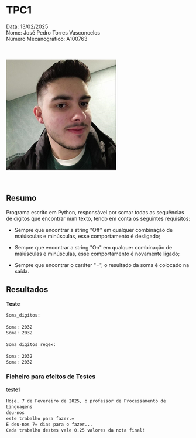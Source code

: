 # TPC1

Data: 13/02/2025 <br>
Nome: José Pedro Torres Vasconcelos <br>
Número Mecanográfico: A100763 <br> <br> <br>

![](/images/me.png)


<br>

## **Resumo**

Programa escrito em Python, responsável por somar todas as sequências de dígitos que encontrar num texto, tendo em conta os seguintes requisitos:

* Sempre que encontrar a string "Off" em qualquer combinação de maiúsculas e minúsculas, esse comportamento é desligado;

* Sempre que encontrar a string "On" em qualquer combinação de maiúsculas e minúsculas, esse comportamento é novamente ligado;

* Sempre que encontrar o caráter "=", o resultado da soma é colocado na saída.

## **Resultados**

**Teste**

```
Soma_digitos:

Soma: 2032
Soma: 2032

Soma_digitos_regex:

Soma: 2032
Soma: 2032
```

### Ficheiro para efeitos de Testes

[teste1](./testes/teste1.txt)

```
Hoje, 7 de Fevereiro de 2025, o professor de Processamento de Linguagens
deu-nos
este trabalho para fazer.=
E deu-nos 7= dias para o fazer...
Cada trabalho destes vale 0.25 valores da nota final!
```
